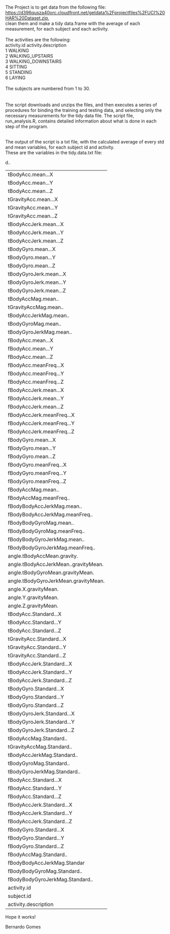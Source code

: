 

<br>The Project is to get data from the following file: https://d396qusza40orc.cloudfront.net/getdata%2Fprojectfiles%2FUCI%20HAR%20Dataset.zip, 
<br>clean them and make a tidy data.frame with the average of each measurement, for each subject and each activity. 
<br>
<br>The activities are the following:
<br>  activity.id activity.description
<br>           1              WALKING
<br>           2     WALKING_UPSTAIRS
<br>           3   WALKING_DOWNSTAIRS
<br>           4              SITTING
<br>           5             STANDING
<br>           6               LAYING
<br>
<br>The subjects are numbered from 1 to 30.
<br><br>
<br>The script downloads and unzips the files, and then executes a series of procedures for binding the training and testing data, and selecting only the necessary measurements for the tidy data file. The script file, run_analysis.R, contains detailed information about what is done in each step of the program. 

<br>The output of the script is a txt file, with the calculated average of every std and mean variables, for each subject id and activity. 
<br>These are the variables in the tidy.data.txt file:
<br>
            <table>
<tr><td>tBodyAcc.mean...X</tr></td>
<tr><td>tBodyAcc.mean...Y</tr></td>
<tr><td>tBodyAcc.mean...Z</tr></td>
<tr><td>tGravityAcc.mean...X</tr></td>
<tr><td>tGravityAcc.mean...Y</tr></td>
<tr><td>tGravityAcc.mean...Z</tr></td>
<tr><td>tBodyAccJerk.mean...X</tr></td>
<tr><td>tBodyAccJerk.mean...Y</tr></td>
<tr><td>tBodyAccJerk.mean...Z</tr></td>
<tr><td>tBodyGyro.mean...X</tr></td>
<tr><td>tBodyGyro.mean...Y</tr></td>
<tr><td>tBodyGyro.mean...Z</tr></td>
<tr><td>tBodyGyroJerk.mean...X</tr></td>
<tr><td>tBodyGyroJerk.mean...Y</tr></td>
<tr><td>tBodyGyroJerk.mean...Z</tr></td>
<tr><td>tBodyAccMag.mean..</tr></td>
<tr><td>tGravityAccMag.mean..</tr></td>
<tr><td>tBodyAccJerkMag.mean..</tr></td>
<tr><td>tBodyGyroMag.mean..</tr></td>
<tr><td>tBodyGyroJerkMag.mean..</tr></td>
<tr><td>fBodyAcc.mean...X</tr></td>
<tr><td>fBodyAcc.mean...Y</tr></td>
<tr><td>fBodyAcc.mean...Z</tr></td>
<tr><td>fBodyAcc.meanFreq...X</tr></td>
<tr><td>fBodyAcc.meanFreq...Y</tr></td>
<tr><td>fBodyAcc.meanFreq...Z</tr></td>
<tr><td>fBodyAccJerk.mean...X</tr></td>
<tr><td>fBodyAccJerk.mean...Y</tr></td>
<tr><td>fBodyAccJerk.mean...Z</tr></td>
<tr><td>fBodyAccJerk.meanFreq...X</tr></td>
<tr><td>fBodyAccJerk.meanFreq...Y</tr></td>
<tr><td>fBodyAccJerk.meanFreq...Z</tr></td>
<tr><td>fBodyGyro.mean...X</tr></td>
<tr><td>fBodyGyro.mean...Y</tr></td>
<tr><td>fBodyGyro.mean...Z</tr></td>
<tr><td>fBodyGyro.meanFreq...X</tr></td>
<tr><td>fBodyGyro.meanFreq...Y</tr></td>
<tr><td>fBodyGyro.meanFreq...Z</tr></td>
<tr><td>fBodyAccMag.mean..</tr></td>
<tr><td>fBodyAccMag.meanFreq..</tr></td>
<tr><td>fBodyBodyAccJerkMag.mean..</tr></td>
<tr><td>fBodyBodyAccJerkMag.meanFreq..</tr></td>
<tr><td>fBodyBodyGyroMag.mean..</tr></td>
<tr><td>fBodyBodyGyroMag.meanFreq..</tr></td>
<tr><td>fBodyBodyGyroJerkMag.mean..</tr></td>
<tr><td>fBodyBodyGyroJerkMag.meanFreq..</tr></td>
<tr><td>angle.tBodyAccMean.gravity.</tr></td>
<tr><td>angle.tBodyAccJerkMean..gravityMean.</tr></td>
<tr><td>angle.tBodyGyroMean.gravityMean.</tr></td>
<tr><td>angle.tBodyGyroJerkMean.gravityMean.</tr></td>
<tr><td>angle.X.gravityMean.</tr></td>
<tr><td>angle.Y.gravityMean.</tr></td>
<tr><td>angle.Z.gravityMean.</tr></td>
<tr><td>tBodyAcc.Standard...X</tr></td>
<tr><td>tBodyAcc.Standard...Y</tr></td>
<tr><td>tBodyAcc.Standard...Z</tr></td>
<tr><td>tGravityAcc.Standard...X</tr></td>
<tr><td>tGravityAcc.Standard...Y</tr></td>
<tr><td>tGravityAcc.Standard...Z</tr></td>
<tr><td>tBodyAccJerk.Standard...X</tr></td>
<tr><td>tBodyAccJerk.Standard...Y</tr></td>
<tr><td>tBodyAccJerk.Standard...Z</tr></td>
<tr><td>tBodyGyro.Standard...X</tr></td>
<tr><td>tBodyGyro.Standard...Y</tr></td>
<tr><td>tBodyGyro.Standard...Z</tr></td>
<tr><td>tBodyGyroJerk.Standard...X</tr></td>
<tr><td>tBodyGyroJerk.Standard...Y</tr></td>
<tr><td>tBodyGyroJerk.Standard...Z</tr></td>
<tr><td>tBodyAccMag.Standard..</tr></td>
<tr><td>tGravityAccMag.Standard..</tr></td>
<tr><td>tBodyAccJerkMag.Standard..</tr></td>
<tr><td>tBodyGyroMag.Standard..</tr></td>
<tr><td>tBodyGyroJerkMag.Standard..</tr></td>
<tr><td>fBodyAcc.Standard...X</tr></td>
<tr><td>fBodyAcc.Standard...Y</tr></td>
<tr><td>fBodyAcc.Standard...Z</tr></td>
<tr><td>fBodyAccJerk.Standard...X</tr></td>
<tr><td>fBodyAccJerk.Standard...Y</tr></td>
<tr><td>fBodyAccJerk.Standard...Z</tr></td>
<tr><td>fBodyGyro.Standard...X</tr></td>
<tr><td>fBodyGyro.Standard...Y</tr></td>
<tr><td>fBodyGyro.Standard...Z</tr></td>
<tr><td>fBodyAccMag.Standard..</tr></td>
<tr><td>fBodyBodyAccJerkMag.Standar</tr></td>d..
<tr><td>fBodyBodyGyroMag.Standard..</tr></td>
<tr><td>fBodyBodyGyroJerkMag.Standard..</tr></td>
<tr><td>activity.id</tr></td>
<tr><td>subject.id</tr></td>
<tr><td>activity.description</tr></td>
</table>

Hope it works!

Bernardo Gomes

